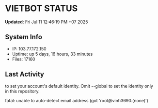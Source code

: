 # VIETBOT STATUS
**Updated**: Fri Jul 11 12:46:19 PM +07 2025

## System Info
- IP: 103.77.172.150
- Uptime: up 5 days, 16 hours, 33 minutes
- Files: 17160

## Last Activity

to set your account's default identity.
Omit --global to set the identity only in this repository.

fatal: unable to auto-detect email address (got 'root@vinh3690.(none)')
